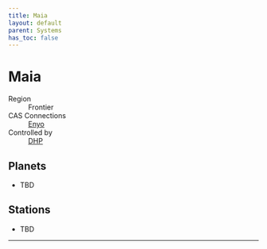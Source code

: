 ```yaml
---
title: Maia
layout: default
parent: Systems
has_toc: false
---
```


# Maia
<dl>
    <dt>Region</dt><dd>Frontier</dd>
    <dt>CAS Connections</dt><dd><a href="../enyo/">Enyo</a></dd>
    <dt>Controlled by</dt><dd><a href="../../factions/dhp.html">DHP</a></dd>
    <!-- <dt>Population</dt><dd>///</dd> -->
</dl>

## Planets
* TBD

## Stations
* TBD

----
